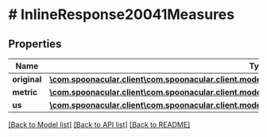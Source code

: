 # # InlineResponse20041Measures

## Properties

Name | Type | Description | Notes
------------ | ------------- | ------------- | -------------
**original** | [**\com.spoonacular.client\com.spoonacular.client.model\RecipesParseIngredientsNutritionWeightPerServing**](RecipesParseIngredientsNutritionWeightPerServing.md) |  | 
**metric** | [**\com.spoonacular.client\com.spoonacular.client.model\RecipesParseIngredientsNutritionWeightPerServing**](RecipesParseIngredientsNutritionWeightPerServing.md) |  | 
**us** | [**\com.spoonacular.client\com.spoonacular.client.model\RecipesParseIngredientsNutritionWeightPerServing**](RecipesParseIngredientsNutritionWeightPerServing.md) |  | 

[[Back to Model list]](../../README.md#documentation-for-models) [[Back to API list]](../../README.md#documentation-for-api-endpoints) [[Back to README]](../../README.md)


